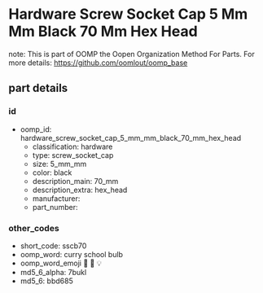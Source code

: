 # Hardware Screw Socket Cap 5 Mm Mm Black 70 Mm Hex Head  

note: This is part of OOMP the Oopen Organization Method For Parts. For more details: https://github.com/oomlout/oomp_base

##  part details





### id
* oomp_id: hardware_screw_socket_cap_5_mm_mm_black_70_mm_hex_head
  * classification: hardware
  * type: screw_socket_cap
  * size: 5_mm_mm
  * color: black
  * description_main: 70_mm
  * description_extra: hex_head
  * manufacturer: 
  * part_number: 

### other_codes
* short_code: sscb70
* oomp_word: curry school bulb
* oomp_word_emoji :curry: :school: :bulb:
* md5_6_alpha: 7bukl
* md5_6: bbd685